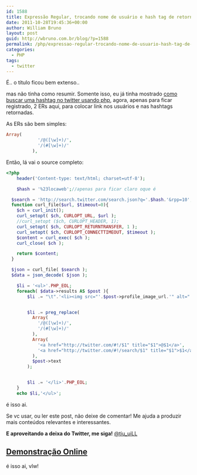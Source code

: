```yaml
---
id: 1588
title: Expressão Regular, trocando nome de usuário e hash tag de retorno do Twitter, por link
date: 2011-10-28T19:45:36+00:00
author: William Bruno
layout: post
guid: http://wbruno.com.br/blog/?p=1588
permalink: /php/expressao-regular-trocando-nome-de-usuario-hash-tag-de-retorno-twitter-por-link/
categories:
  - PHP
tags:
  - twitter
---
```

É.. o título ficou bem extenso..

mas não tinha como resumir. Somente isso, eu já tinha mostrado <a href="https://wbruno.com.br/php/buscando-uma-hash-tag-search-twitter/" target="_blank">como buscar uma hashtag no twitter usando php</a>, agora, apenas para ficar registrado, 2 ERs aqui, para colocar link nos usuários e nas hashtags retornadas.

<!--more-->



As ERs são bem simples:

``` php
Array(
            '/@([\w]+)/',
            '/(#[\w]+)/'
          ),
```

Então, lá vai o source completo:

``` php
<?php
    header('Content-type: text/html; charset=utf-8');

    $hash = '%23locaweb';//apenas para ficar claro oque é

  $search = 'http://search.twitter.com/search.json?q='.$hash.'&rpp=10';
  function curl_file($url, $timeout=0){
    $ch = curl_init();
    curl_setopt( $ch, CURLOPT_URL, $url );
    //curl_setopt ($ch, CURLOPT_HEADER, 1);
    curl_setopt( $ch, CURLOPT_RETURNTRANSFER, 1 );
    curl_setopt( $ch, CURLOPT_CONNECTTIMEOUT, $timeout );
    $content = curl_exec( $ch );
    curl_close( $ch );

    return $content;
  }

  $json = curl_file( $search );
  $data = json_decode( $json );

    $li = '<ul>'.PHP_EOL;
    foreach( $data->results AS $post ){
        $li .= "\t".'<li><img src="'.$post->profile_image_url.'" alt="'.$post->from_user.'" title="'.$post->from_user.'" /> ';


        $li .= preg_replace(
          Array(
            '/@([\w]+)/',
            '/(#[\w]+)/'
          ),
          Array(
            '<a href="http://twitter.com/#!/$1" title="$1">@$1</a>',
            '<a href="http://twitter.com/#!/search/$1" title="$1">$1</a>'
          ),
          $post->text
        );


        $li .= '</li>'.PHP_EOL;
    }
    echo $li,'</ul>';
```

é isso ai.

Se vc usar, ou ler este post, não deixe de comentar! Me ajuda a produzir mais conteúdos relevantes e interessantes.

**E aproveitando a deixa do Twitter, me siga!** <a href="http://twitter.com/#!/tiu_uiLL" target="_blank">@tiu_uiLL</a>

## <a href="http://www.wbruno.com.br/scripts/search_hash_twitter_com_links.php" target="_blank">Demonstração Online</a>

é isso ai, vlw!
